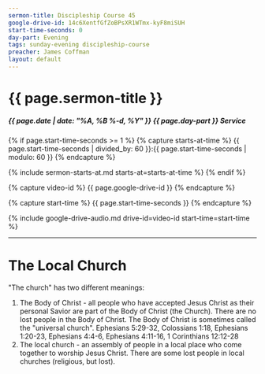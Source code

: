 ```yaml
---
sermon-title: Discipleship Course 45
google-drive-id: 14c6XentfGfZoBPsXR1WTmx-kyF8miSUH
start-time-seconds: 0
day-part: Evening
tags: sunday-evening discipleship-course
preacher: James Coffman
layout: default
---
```


# {{ page.sermon-title }}

##### {{ page.date | date: "%A, %B %-d, %Y" }} {{ page.day-part }} Service

{% if page.start-time-seconds >= 1 %}
{% capture starts-at-time %}
{{ page.start-time-seconds | divided_by: 60 }}:{{ page.start-time-seconds | modulo: 60 }}
{% endcapture %}

{% include sermon-starts-at.md starts-at=starts-at-time %}
{% endif %}

{% capture video-id %}
{{ page.google-drive-id }}
{% endcapture %}

{% capture start-time %}
{{ page.start-time-seconds }}
{% endcapture %}

{% include google-drive-audio.md drive-id=video-id start-time=start-time %}

***

# The Local Church

"The church" has two different meanings:
1. The Body of Christ - all people who have accepted Jesus Christ as their personal Savior are part of the Body of Christ (the Church). There are no lost people in the Body of Christ. The Body of Christ is sometimes called the "universal church". Ephesians 5:29-32, Colossians 1:18, Ephesians 1:20-23, Ephesians 4:4-6, Ephesians 4:11-16, 1 Corinthians 12:12-28
2. The local church - an assembly of people in a local place who come together to worship Jesus Christ. There are some lost people in local churches (religious, but lost).

